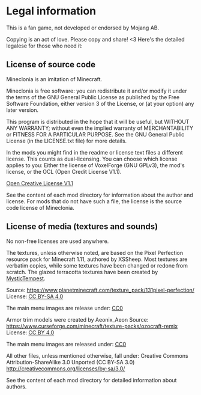 # Legal information
This is a fan game, not developed or endorsed by Mojang AB.

Copying is an act of love. Please copy and share! <3
Here's the detailed legalese for those who need it:

## License of source code
Mineclonia is an imitation of Minecraft.

Mineclonia is free software: you can redistribute it and/or modify it under the
terms of the GNU General Public License as published by the Free Software
Foundation, either version 3 of the License, or (at your option) any later
version.

This program is distributed in the hope that it will be useful, but WITHOUT ANY
WARRANTY; without even the implied warranty of MERCHANTABILITY or FITNESS FOR A
PARTICULAR PURPOSE. See the GNU General Public License (in the LICENSE.txt file)
for more details.

In the mods you might find in the readme or license text files a different
license. This counts as dual-licensing. You can choose which license applies to
you: Either the license of VoxelForge (GNU GPLv3), the mod's license, or the OCL (Open Credit License V1.1).

[Open Creative License V1.1](https://github.com/DragonWrangler1/OCL-1.1-License)

See the content of each mod directory for information about the author and
license. For mods that do not have such a file, the license is the source code
license of Mineclonia.

## License of media (textures and sounds)
No non-free licenses are used anywhere.

The textures, unless otherwise noted, are based on the Pixel Perfection resource
pack for Minecraft 1.11, authored by XSSheep. Most textures are verbatim copies,
while some textures have been changed or redone from scratch. The glazed
terracotta textures have been created by
[MysticTempest](https://github.com/MysticTempest).

Source: <https://www.planetminecraft.com/texture_pack/131pixel-perfection/>
License: [CC BY-SA 4.0](http://creativecommons.org/licenses/by-sa/4.0/)

The main menu images are release under:
[CC0](https://creativecommons.org/publicdomain/zero/1.0/)

Armor trim models were created by Aeonix_Aeon
Source: <https://www.curseforge.com/minecraft/texture-packs/ozocraft-remix>
License: [CC BY 4.0](https://creativecommons.org/licenses/by/4.0/)

The main menu images are released under: [CC0](https://creativecommons.org/publicdomain/zero/1.0/)

All other files, unless mentioned otherwise, fall under:
Creative Commons Attribution-ShareAlike 3.0 Unported (CC BY-SA 3.0)
<http://creativecommons.org/licenses/by-sa/3.0/>

See the content of each mod directory for detailed information about authors.
